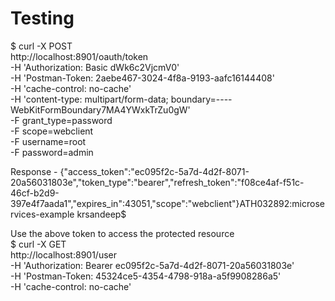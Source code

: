 # Testing 

$ curl -X POST \
  http://localhost:8901/oauth/token \
  -H 'Authorization: Basic dWk6c2VjcmV0' \
  -H 'Postman-Token: 2aebe467-3024-4f8a-9193-aafc16144408' \
  -H 'cache-control: no-cache' \
  -H 'content-type: multipart/form-data; boundary=----WebKitFormBoundary7MA4YWxkTrZu0gW' \
  -F grant_type=password \
  -F scope=webclient \
  -F username=root \
  -F password=admin  
  
Response - {"access_token":"ec095f2c-5a7d-4d2f-8071-20a56031803e","token_type":"bearer","refresh_token":"f08ce4af-f51c-46cf-b2d9-397e4f7aada1","expires_in":43051,"scope":"webclient"}ATH032892:microservices-example krsandeep$

Use the above token to access the protected resource  
$ curl -X GET \
  http://localhost:8901/user \
  -H 'Authorization: Bearer ec095f2c-5a7d-4d2f-8071-20a56031803e' \
  -H 'Postman-Token: 45324ce5-4354-4798-918a-a5f9908286a5' \
  -H 'cache-control: no-cache'
  
  
